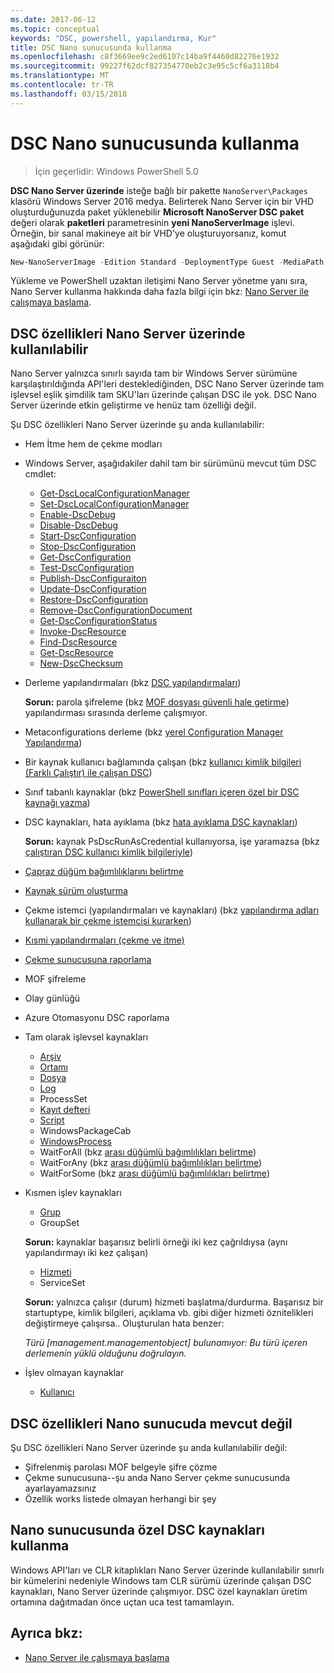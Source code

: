 ```yaml
---
ms.date: 2017-06-12
ms.topic: conceptual
keywords: "DSC, powershell, yapılandırma, Kur"
title: DSC Nano sunucusunda kullanma
ms.openlocfilehash: c8f3669ee9c2ed6107c14ba9f4460d82276e1932
ms.sourcegitcommit: 99227f62dcf827354770eb2c3e95c5cf6a3118b4
ms.translationtype: MT
ms.contentlocale: tr-TR
ms.lasthandoff: 03/15/2018
---
```

# <a name="using-dsc-on-nano-server"></a>DSC Nano sunucusunda kullanma

> İçin geçerlidir: Windows PowerShell 5.0

**DSC Nano Server üzerinde** isteğe bağlı bir pakette `NanoServer\Packages` klasörü Windows Server 2016 medya. Belirterek Nano Server için bir VHD oluşturduğunuzda paket yüklenebilir **Microsoft NanoServer DSC paket** değeri olarak **paketleri** parametresinin **yeni NanoServerImage**  işlevi. Örneğin, bir sanal makineye ait bir VHD'ye oluşturuyorsanız, komut aşağıdaki gibi görünür:

```powershell
New-NanoServerImage -Edition Standard -DeploymentType Guest -MediaPath f:\ -BasePath .\Base -TargetPath .\Nano1\Nano.vhd -ComputerName Nano1 -Packages Microsoft-NanoServer-DSC-Package
```

Yükleme ve PowerShell uzaktan iletişimi Nano Server yönetme yanı sıra, Nano Server kullanma hakkında daha fazla bilgi için bkz: [Nano Server ile çalışmaya başlama](https://technet.microsoft.com/library/mt126167.aspx).


## <a name="dsc-features-available-on-nano-server"></a>DSC özellikleri Nano Server üzerinde kullanılabilir

 Nano Server yalnızca sınırlı sayıda tam bir Windows Server sürümüne karşılaştırıldığında API'leri desteklediğinden, DSC Nano Server üzerinde tam işlevsel eşlik şimdilik tam SKU'ları üzerinde çalışan DSC ile yok. DSC Nano Server üzerinde etkin geliştirme ve henüz tam özelliği değil.
 
 Şu DSC özellikleri Nano Server üzerinde şu anda kullanılabilir: 


* Hem İtme hem de çekme modları

* Windows Server, aşağıdakiler dahil tam bir sürümünü mevcut tüm DSC cmdlet: 
  * [Get-DscLocalConfigurationManager](https://technet.microsoft.com/library/dn407378.aspx)
  * [Set-DscLocalConfigurationManager](https://technet.microsoft.com/library/dn521621.aspx)     
  * [Enable-DscDebug](https://technet.microsoft.com/en-us/library/mt517870.aspx)
  * [Disable-DscDebug](https://technet.microsoft.com/en-us/library/mt517872.aspx)       
  * [Start-DscConfiguration](https://technet.microsoft.com/en-us/library/dn521623.aspx)
  * [Stop-DscConfiguration](https://technet.microsoft.com/en-us/library/mt143542.aspx)
  * [Get-DscConfiguration](https://technet.microsoft.com/en-us/library/dn407379.aspx)
  * [Test-DscConfiguration](https://technet.microsoft.com/en-us/library/dn407382.aspx)      
  * [Publish-DscConfiguraiton](https://technet.microsoft.com/en-us/library/mt517875.aspx) 
  * [Update-DscConfiguration](https://technet.microsoft.com/en-us/library/mt143541.aspx)
  * [Restore-DscConfiguration](https://technet.microsoft.com/en-us/library/dn407383.aspx)
  * [Remove-DscConfigurationDocument](https://technet.microsoft.com/en-us/library/mt143544.aspx)
  * [Get-DscConfigurationStatus](https://technet.microsoft.com/en-us/library/mt517868.aspx)
  * [Invoke-DscResource](https://technet.microsoft.com/en-us/library/mt517869.aspx)
  * [Find-DscResource](https://technet.microsoft.com/en-us/library/mt517874.aspx)
  * [Get-DscResource](https://technet.microsoft.com/en-us/library/dn521625.aspx)
  * [New-DscChecksum](https://technet.microsoft.com/en-us/library/dn521622.aspx)    

* Derleme yapılandırmaları (bkz [DSC yapılandırmaları](configurations.md))

  **Sorun:** parola şifreleme (bkz [MOF dosyası güvenli hale getirme](securemof.md)) yapılandırması sırasında derleme çalışmıyor.

* Metaconfigurations derleme (bkz [yerel Configuration Manager Yapılandırma](metaConfig.md))

* Bir kaynak kullanıcı bağlamında çalışan (bkz [kullanıcı kimlik bilgileri (Farklı Çalıştır) ile çalışan DSC](runAsUser.md))

* Sınıf tabanlı kaynaklar (bkz [PowerShell sınıfları içeren özel bir DSC kaynağı yazma](authoringResourceClass.md))

* DSC kaynakları, hata ayıklama (bkz [hata ayıklama DSC kaynakları](debugresource.md))
  
  **Sorun:** kaynak PsDscRunAsCredential kullanıyorsa, işe yaramazsa (bkz [çalıştıran DSC kullanıcı kimlik bilgileriyle](runAsUser.md))

* [Çapraz düğüm bağımlılıklarını belirtme](crossNodeDependencies.md) 

* [Kaynak sürüm oluşturma](sxsResource.md)

* Çekme istemci (yapılandırmaları ve kaynakları) (bkz [yapılandırma adları kullanarak bir çekme istemcisi kurarken](pullClientConfigNames.md))

* [Kısmi yapılandırmaları (çekme ve itme)](partialConfigs.md)

* [Çekme sunucusuna raporlama](reportServer.md) 

* MOF şifreleme

* Olay günlüğü

* Azure Otomasyonu DSC raporlama

* Tam olarak işlevsel kaynakları
  * [Arşiv](archiveResource.md)
  * [Ortamı](environmentResource.md)
  * [Dosya](fileResource.md)
  * [Log](logResource.md)
  * ProcessSet
  * [Kayıt defteri](registryResource.md)
  * [Script](scriptResource.md)
  * WindowsPackageCab
  * [WindowsProcess](windowsProcessResource.md)
  * WaitForAll (bkz [arası düğümlü bağımlılıkları belirtme](crossNodeDependencies.md))
  * WaitForAny (bkz [arası düğümlü bağımlılıkları belirtme](crossNodeDependencies.md))
  * WaitForSome (bkz [arası düğümlü bağımlılıkları belirtme](crossNodeDependencies.md))

* Kısmen işlev kaynakları
  * [Grup](groupResource.md)
  * GroupSet
  
  **Sorun:** kaynaklar başarısız belirli örneği iki kez çağrıldıysa (aynı yapılandırmayı iki kez çalışan)
  
  * [Hizmeti](serviceResource.md)
  * ServiceSet
  
  **Sorun:** yalnızca çalışır (durum) hizmeti başlatma/durdurma. Başarısız bir startuptype, kimlik bilgileri, açıklama vb. gibi diğer hizmeti öznitelikleri değiştirmeye çalışırsa.. Oluşturulan hata benzer:
  
  *Türü [management.managementobject] bulunamıyor: Bu türü içeren derlemenin yüklü olduğunu doğrulayın.*
  
* İşlev olmayan kaynaklar
  * [Kullanıcı](userResource.md)
  

## <a name="dsc-features-not-available-on-nano-server"></a>DSC özellikleri Nano sunucuda mevcut değil

Şu DSC özellikleri Nano Server üzerinde şu anda kullanılabilir değil:

* Şifrelenmiş parolası MOF belgeyle şifre çözme 
* Çekme sunucusuna--şu anda Nano Server çekme sunucusunda ayarlayamazsınız
* Özellik works listede olmayan herhangi bir şey

## <a name="using-custom-dsc-resources-on-nano-server"></a>Nano sunucusunda özel DSC kaynakları kullanma
 
Windows API'ları ve CLR kitaplıkları Nano Server üzerinde kullanılabilir sınırlı bir kümelerini nedeniyle Windows tam CLR sürümü üzerinde çalışan DSC kaynakları, Nano Server üzerinde çalışmıyor. DSC özel kaynakları üretim ortamına dağıtmadan önce uçtan uca test tamamlayın.

## <a name="see-also"></a>Ayrıca bkz:
- [Nano Server ile çalışmaya başlama](https://technet.microsoft.com/library/mt126167.aspx)

